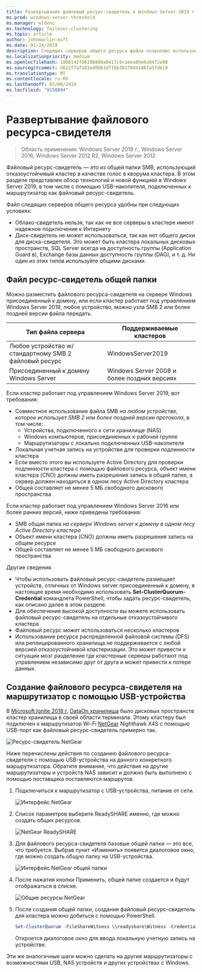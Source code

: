 ```yaml
---
title: Развертывание файловый ресурс-свидетель в Windows Server 2019 г.
ms.prod: windows-server-threshold
ms.manager: eldenc
ms.technology: failover-clustering
ms.topic: article
author: johnmarlin-msft
ms.date: 01/24/2019
description: Следящих серверов общего ресурса файла позволяют использовать общую папку для проголосовать в кворума кластера. В этом разделе описаны следящих серверов общего ресурса файла и новые функциональные возможности, в том числе с помощью USB-накопителя, подключенных к маршрутизатор как файловый ресурс-свидетель.
ms.localizationpriority: medium
ms.openlocfilehash: 1888142f96208800a0417c9caeea89e8a0472e88
ms.sourcegitcommit: d622f7af181ed0063d716b30278d41887a57db19
ms.translationtype: MT
ms.contentlocale: ru-RU
ms.lasthandoff: 03/08/2019
ms.locfileid: "9150894"
---
```

# Развертывание файлового ресурса-свидетеля

> Область применения: Windows Server 2019 г., Windows Server 2016, Windows Server 2012 R2, Windows Server 2012

Файловый ресурс-свидетель — это из общей папки SMB, использующий отказоустойчивый кластер в качестве голос в кворума кластера. В этом разделе представлен обзор технологий и новой функцией в Windows Server 2019, в том числе с помощью USB-накопителя, подключенных к маршрутизатор как файловый ресурс-свидетель.

Файл следящих серверов общего ресурса удобны при следующих условиях:  

- Облако-свидетель нельзя, так как не все серверы в кластере имеют надежное подключение к Интернету
- Диск-свидетель не может использоваться, так как нет общего диски для диска-свидетеля. Это может быть кластера локальных дисковых пространств, SQL Server всегда на доступность группы (Application Guard в), Exchange базы данных доступность группы (DAG), и т. д.  Ни один из этих типов используйте общими дисками.

## Файл ресурс-свидетель общей папки

Можно разместить файлового ресурса-свидетеля на сервере Windows присоединенный к домену, или если кластер работает под управлением Windows Server 2019, любое устройство, можно узла SMB 2 или более поздней версии файла передать.

|Тип файла сервера                 | Поддерживаемые кластеров |
|---------------------------------|--------------------|
|Любое устройство w/стандартному SMB 2 файловый ресурс | WindowsServer2019|
|Присоединенный к домену Windows Server     | Windows Server 2008 и более поздних версиях|

Если кластер работает под управлением Windows Server 2019, вот требования:

- Совместное использование файла SMB *на любом устройстве, которое использует SMB 2 или более поздней версии протокола*, в том числе:
    - Устройства, подключенного к сети хранилище (NAS)
    - Windows компьютеров, присоединенных к рабочей группе
    - Маршрутизаторы с локально подключенных USB-накопителя
- Локальная учетная запись на устройстве для проверки подлинности кластера
- Если вместо этого вы используете Active Directory для проверки подлинности кластера с помощью файлового ресурса, объект имени кластера (CNO) должны иметь разрешения запись в общей папке, а сервер должен находиться в одном лесу Active Directory кластера
- Общей составляет не менее 5 МБ свободного дискового пространства

Если кластер работает под управлением Windows Server 2016 или более ранних версий, ниже приведены требования:

- SMB общая папка *на сервере Windows server к домену в одном лесу Active Directory кластера*
- Объект имени кластера (CNO) должны иметь разрешения запись на общем ресурсе
- Общей составляет не менее 5 МБ свободного дискового пространства

Другие сведения.
- Чтобы использовать файловый ресурс-свидетель размещает устройств, отличных от Windows server присоединенный к домену, в настоящее время необходимо использовать **Set-ClusterQuorum-Credential** командлета PowerShell, чтобы задать ресурс-свидетель, как описано далее в этом разделе.
- Для обеспечения высокой доступности вы можете использовать файловый ресурс-свидетель на отдельные отказоустойчивого кластера
- Файловый ресурс может использоваться несколько кластеров
- Использование ресурсе распределенной файловой системы (DFS) или реплицированного хранилища не поддерживается с любой версией отказоустойчивой кластеризации.  Это может привести к ситуации мозг разделение где кластерные серверы работают под управлением независимо друг от друга и может привести к потере данных.

## Создание файлового ресурса-свидетеля на маршрутизатор с помощью USB-устройства

В [Microsoft Ignite 2018 г.](https://azure.microsoft.com/ignite/) [DataOn хранилища](http://www.dataonstorage.com/) было дисковых пространств кластер хранилища в своей области терминала.  Этому кластеру был подключен к маршрутизатор Wi-Fi [NetGear](https://www.netgear.com) Nighthawk X4S с помощью USB-порт как файловый ресурс-свидетель примерно так.

![Ресурс-свидетель NetGear](media\File-Share-Witness\FSW1.png)

Ниже перечислены действия по созданию файлового ресурса-свидетеля с помощью USB-устройства на данного конкретного маршрутизатора.  Обратите внимание, что действия на другие маршрутизаторы и устройств NAS зависит и должно быть выполнено с помощью поставщика поставляются маршрутов.


1. Подключиться к маршрутизатор с USB-устройства, питание от сети.

   ![Интерфейс NetGear](media\File-Share-Witness\FSW2.png)

2. Список параметров выберите ReadySHARE именно, где можно создать общих ресурсов.

   ![NetGear ReadySHARE](media\File-Share-Witness\FSW3.png)

3. Для файлового ресурса-свидетеля базовые общей папки — это все, что требуется.  Выбрав пункт «Изменить» появится диалоговое окно, где можно создать общую папку на USB-устройства.

   ![Интерфейс NetGear общей папки](media\File-Share-Witness\FSW4.png)

4. После нажатия кнопки Применить, общей папке создается и будут отображаться в списке.

   ![Общие ресурсы NetGear](media\File-Share-Witness\FSW5.png)

5. После создания общей папки, создания файловый ресурс-свидетель для кластера можно добиться с помощью PowerShell.

   ```PowerShell
   Set-ClusterQuorum -FileShareWitness \\readyshare\Witness -Credential (Get-Credential)
   ```

   Откроется диалоговое окно для ввода локальную учетную запись на устройстве.

Эти же аналогичные шаги можно сделать на другие маршрутизаторы с возможностями USB, NAS устройств и других устройствах с Windows.
